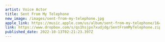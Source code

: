 ```yaml
---
artist: Voice Actor
title: Sent From My Telephone
new_image: /images/sent-from-my-telephone.jpg
apple_link: https://music.apple.com/us/album/sent-from-my-telephone/1647201713
link: https://www.dropbox.com/s/qs1hsjpx7xudjdg/SentFromMyTelephone.zip?dl=1
published_date: 2022-10-13T02:21:23.397Z
---
```


